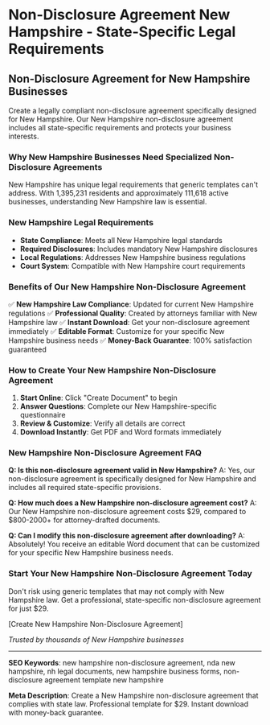 # Non-Disclosure Agreement New Hampshire - State-Specific Legal Requirements

## Non-Disclosure Agreement for New Hampshire Businesses

Create a legally compliant non-disclosure agreement specifically designed for New Hampshire. Our New Hampshire non-disclosure agreement includes all state-specific requirements and protects your business interests.

### Why New Hampshire Businesses Need Specialized Non-Disclosure Agreements

New Hampshire has unique legal requirements that generic templates can't address. With 1,395,231 residents and approximately 111,618 active businesses, understanding New Hampshire law is essential.

### New Hampshire Legal Requirements

- **State Compliance**: Meets all New Hampshire legal standards
- **Required Disclosures**: Includes mandatory New Hampshire disclosures
- **Local Regulations**: Addresses New Hampshire business regulations
- **Court System**: Compatible with New Hampshire court requirements

### Benefits of Our New Hampshire Non-Disclosure Agreement

✅ **New Hampshire Law Compliance**: Updated for current New Hampshire regulations
✅ **Professional Quality**: Created by attorneys familiar with New Hampshire law
✅ **Instant Download**: Get your non-disclosure agreement immediately
✅ **Editable Format**: Customize for your specific New Hampshire business needs
✅ **Money-Back Guarantee**: 100% satisfaction guaranteed

### How to Create Your New Hampshire Non-Disclosure Agreement

1. **Start Online**: Click "Create Document" to begin
2. **Answer Questions**: Complete our New Hampshire-specific questionnaire
3. **Review & Customize**: Verify all details are correct
4. **Download Instantly**: Get PDF and Word formats immediately

### New Hampshire Non-Disclosure Agreement FAQ

**Q: Is this non-disclosure agreement valid in New Hampshire?**
A: Yes, our non-disclosure agreement is specifically designed for New Hampshire and includes all required state-specific provisions.

**Q: How much does a New Hampshire non-disclosure agreement cost?**
A: Our New Hampshire non-disclosure agreement costs $29, compared to $800-2000+ for attorney-drafted documents.

**Q: Can I modify this non-disclosure agreement after downloading?**
A: Absolutely! You receive an editable Word document that can be customized for your specific New Hampshire business needs.

### Start Your New Hampshire Non-Disclosure Agreement Today

Don't risk using generic templates that may not comply with New Hampshire law. Get a professional, state-specific non-disclosure agreement for just $29.

[Create New Hampshire Non-Disclosure Agreement]

*Trusted by thousands of New Hampshire businesses*

---

**SEO Keywords**: new hampshire non-disclosure agreement, nda new hampshire, nh legal documents, new hampshire business forms, non-disclosure agreement template new hampshire

**Meta Description**: Create a New Hampshire non-disclosure agreement that complies with state law. Professional template for $29. Instant download with money-back guarantee.
